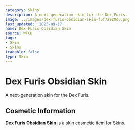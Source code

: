 ```yaml
---
category: Skins
description: A next-generation skin for the Dex Furis.
image: ../images/dex-furis-obsidian-skin-f5f72920d6.png
last_updated: '2025-09-17'
name: Dex Furis Obsidian Skin
source: WFCD
tags:
- Skin
- Skins
tradable: false
type: Skin
---
```


# Dex Furis Obsidian Skin

A next-generation skin for the Dex Furis.

## Cosmetic Information

**Dex Furis Obsidian Skin** is a skin cosmetic item for Skins.

